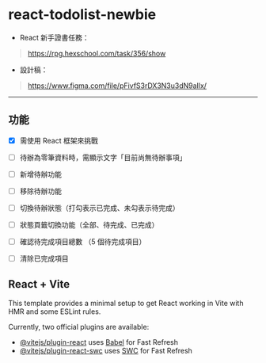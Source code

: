 # react-todolist-newbie

- React 新手證書任務：

> <https://rpg.hexschool.com/task/356/show>

- 設計稿：

> <https://www.figma.com/file/pFivfS3rDX3N3u3dN9aIlx/>

---

## 功能

- [x] 需使用 React 框架來挑戰
- [ ] 待辦為零筆資料時，需顯示文字「目前尚無待辦事項」

- [ ] 新增待辦功能
- [ ] 移除待辦功能

- [ ] 切換待辦狀態（打勾表示已完成、未勾表示待完成）
- [ ] 狀態頁籤切換功能（全部、待完成、已完成）

- [ ] 確認待完成項目總數 （5 個待完成項目）
- [ ] 清除已完成項目


## React + Vite

This template provides a minimal setup to get React working in Vite with HMR and some ESLint rules.

Currently, two official plugins are available:

- [@vitejs/plugin-react](https://github.com/vitejs/vite-plugin-react/blob/main/packages/plugin-react/README.md) uses [Babel](https://babeljs.io/) for Fast Refresh
- [@vitejs/plugin-react-swc](https://github.com/vitejs/vite-plugin-react-swc) uses [SWC](https://swc.rs/) for Fast Refresh
